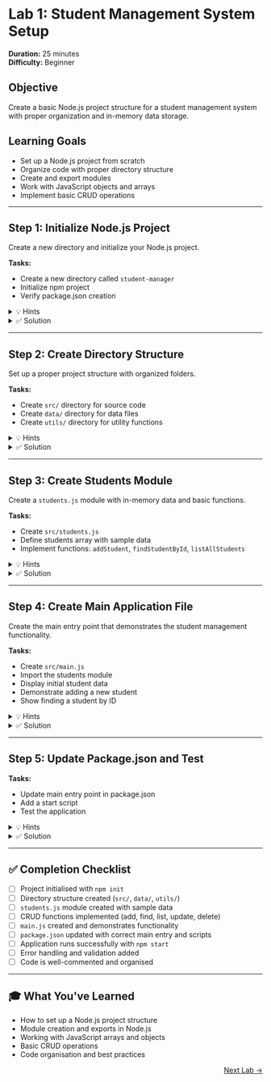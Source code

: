 # Lab 1: Student Management System Setup
**Duration:** 25 minutes  
**Difficulty:** Beginner

## Objective
Create a basic Node.js project structure for a student management system with proper organization and in-memory data storage.

## Learning Goals
- Set up a Node.js project from scratch
- Organize code with proper directory structure
- Create and export modules
- Work with JavaScript objects and arrays
- Implement basic CRUD operations

---

## Step 1: Initialize Node.js Project

Create a new directory and initialize your Node.js project.

**Tasks:**
- Create a new directory called `student-manager`
- Initialize npm project
- Verify package.json creation

<details>
<summary>💡 Hints</summary>

- Use `mkdir` to create directories  
- Use `npm init` to initialize a Node.js project  
- You can use `npm init -y` for default settings  

</details>

<details>
<summary>✅ Solution</summary>

<pre><code class="language-bash">
# Create project directory
mkdir student-manager
cd student-manager

# Initialize npm project
npm init -y

# Verify package.json was created
ls -la
</code></pre>

**Expected package.json:**

<pre><code class="language-json">
{
  "name": "student-manager",
  "version": "1.0.0",
  "description": "",
  "main": "index.js",
  "scripts": {
    "test": "echo \"Error: no test specified\" && exit 1"
  },
  "keywords": [],
  "author": "",
  "license": "ISC"
}
</code></pre>

</details>

---

## Step 2: Create Directory Structure

Set up a proper project structure with organized folders.

**Tasks:**
- Create `src/` directory for source code
- Create `data/` directory for data files
- Create `utils/` directory for utility functions

<details>
<summary>💡 Hints</summary>

- Use `mkdir` command to create directories  
- You can create multiple directories at once  
- Consider what each directory will contain  

</details>

<details>
<summary>✅ Solution</summary>

<pre><code class="language-bash">
# Create directory structure
mkdir src data utils

# Verify structure
tree . || ls -la
</code></pre>

**Expected structure:**

<pre><code>
student-manager/
├── data/
├── src/
├── utils/
├── package.json
└── README.md (optional)
</code></pre>

</details>

---

## Step 3: Create Students Module

Create a `students.js` module with in-memory data and basic functions.

**Tasks:**
- Create `src/students.js`
- Define students array with sample data
- Implement functions: `addStudent`, `findStudentById`, `listAllStudents`

<details>
<summary>💡 Hints</summary>

- Each student should have: id, name, grade, subjects  
- Use `module.exports` to export functions  
- Consider using array methods like `find()`, `push()`  
- Make sure IDs are unique when adding students  

</details>

<details>
<summary>✅ Solution</summary>

<pre><code class="language-js">
// src/students.js
const students = [
  { id: 1, name: "Alice", grade: "A", subjects: ["Math", "Science"] },
  { id: 2, name: "Bob", grade: "B", subjects: ["English", "History"] },
  { id: 3, name: "Charlie", grade: "A", subjects: ["Math", "Physics", "Chemistry"] }
];

function addStudent(name, grade, subjects) {
  const newId = students.length > 0 ? Math.max(...students.map(s => s.id)) + 1 : 1;
  const newStudent = { id: newId, name, grade, subjects };
  students.push(newStudent);
  return newStudent;
}

function findStudentById(id) {
  return students.find(student => student.id === id);
}

function listAllStudents() {
  return students;
}

function updateStudentGrade(id, newGrade) {
  const student = findStudentById(id);
  if (student) {
    student.grade = newGrade;
    return student;
  }
  return null;
}

function deleteStudent(id) {
  const index = students.findIndex(student => student.id === id);
  if (index !== -1) {
    return students.splice(index, 1)[0];
  }
  return null;
}

module.exports = {
  addStudent,
  findStudentById,
  listAllStudents,
  updateStudentGrade,
  deleteStudent
};
</code></pre>

</details>

---

## Step 4: Create Main Application File

Create the main entry point that demonstrates the student management functionality.

**Tasks:**
- Create `src/main.js`
- Import the students module
- Display initial student data
- Demonstrate adding a new student
- Show finding a student by ID

<details>
<summary>💡 Hints</summary>

- Use `require()` to import your students module  
- Use `console.log()` to display data nicely  
- Consider using `JSON.stringify()` for better formatting  
- Test all the functions you created  

</details>

<details>
<summary>✅ Solution</summary>

<pre><code class="language-js">
// src/main.js
const {
  addStudent,
  findStudentById,
  listAllStudents,
  updateStudentGrade,
  deleteStudent
} = require('./students');

console.log('🎓 Student Management System');
console.log('============================\n');

console.log('📋 Initial Student List:');
console.log(JSON.stringify(listAllStudents(), null, 2));
console.log('\n' + '='.repeat(40) + '\n');

console.log('➕ Adding new student...');
const newStudent = addStudent('Diana', 'A', ['Art', 'Music']);
console.log('Added:', JSON.stringify(newStudent, null, 2));
console.log('\n' + '='.repeat(40) + '\n');

console.log('🔍 Finding student by ID (2):');
const foundStudent = findStudentById(2);
console.log(foundStudent ? JSON.stringify(foundStudent, null, 2) : 'Student not found');
</code></pre>

</details>

---

## Step 5: Update Package.json and Test

**Tasks:**
- Update main entry point in package.json
- Add a start script
- Test the application

<details>
<summary>💡 Hints</summary>

- Change `main` field to point to your main.js file  
- Add scripts for easy running  
- Use `npm start` to run your application  

</details>

<details>
<summary>✅ Solution</summary>

**Updated `package.json`:**

<pre><code class="language-json">
{
  "name": "student-manager",
  "version": "1.0.0",
  "description": "A simple student management system",
  "main": "src/main.js",
  "scripts": {
    "start": "node src/main.js",
    "test": "echo \"Error: no test specified\" && exit 1"
  },
  "keywords": ["student", "management", "nodejs"],
  "author": "Your Name",
  "license": "ISC"
}
</code></pre>

Run it:

<pre><code class="language-bash">
npm start
</code></pre>

</details>

---

## ✅ Completion Checklist

- [ ] Project initialised with `npm init`
- [ ] Directory structure created (`src/`, `data/`, `utils/`)
- [ ] `students.js` module created with sample data
- [ ] CRUD functions implemented (add, find, list, update, delete)
- [ ] `main.js` created and demonstrates functionality
- [ ] `package.json` updated with correct main entry and scripts
- [ ] Application runs successfully with `npm start`
- [ ] Error handling and validation added
- [ ] Code is well-commented and organised

---

## 🎓 What You've Learned

- How to set up a Node.js project structure
- Module creation and exports in Node.js
- Working with JavaScript arrays and objects
- Basic CRUD operations
- Code organisation and best practices


<p align="right">
<a href="https://shubhamsah.github.io/TCET-Web-Dev/nodejs/lab2.html">Next Lab &rarr;</a>
</p>
